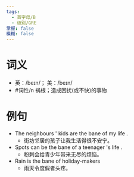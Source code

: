 ```yaml
---
tags:
  - 首字母/B
  - 级别/GRE
掌握: false
模糊: false
---
```

# 词义
- 英：/beɪn/； 美：/beɪn/
- #词性/n  祸根；造成困扰(或不快)的事物
# 例句
- The neighbours ' kids are the bane of my life .
	- 街坊邻居的孩子让我生活得很不安宁。
- Spots can be the bane of a teenager 's life .
	- 粉刺会给青少年带来无尽的烦恼。
- Rain is the bane of holiday-makers
	- 雨天令度假者头疼。
